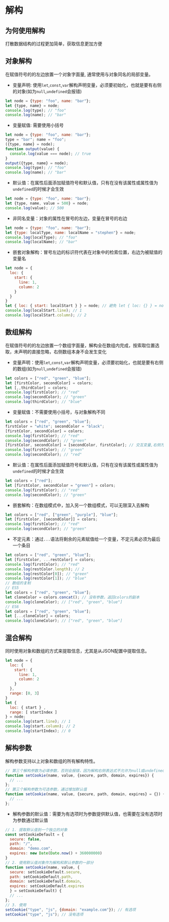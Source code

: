 # 解构

## 为何使用解构
打散数据结构的过程更加简单，获取信息更加方便

## 对象解构
在赋值符号的的左边放置一个对象字面量, 通常使用与对象同名的局部变量。

* 变量声明: 使用`let`,`const`,`var`解构声明变量，必须要初始化，也就是要有右侧的对象(如为`null`,`undefined`会报错)

```js
let node = {type: "foo", name: "bar"};
let {type, name} = node; 
console.log(type); // "foo"
console.log(name); // "bar"
```

* 变量赋值: 需要使用小括号

```js
let node = {type: "foo", name: "bar"};
type = "bar"; name = "foo";
({type, name} = node); 
function output(value) {
  console.log(value === node); // true
}
output({type, name} = node);
console.log(type); // "foo"
console.log(name); // "bar"
```

* 默认值：在属性后面添加赋值符号和默认值，只有在没有该属性或属性值为`undefined`的时候才会生效

```js
let node = {type: "foo", name: "bar"};
let {type, name, value = 500} = node; 
console.log(value); // 500
```

* 非同名变量：对象的属性在冒号的左边，变量在冒号的右边

```js
let node = {type: "foo", name: "bar"};
let {type: localType, name: localName = "stephen"} = node;
console.log(localType); // "foo"
console.log(localName); // "bar"
```

* 嵌套对象解构：冒号左边的标识符代表在对象中的检索位置，右边为被赋值的变量名

```js
let node = {
  loc: {
    start: {
      line: 1,
      column: 2
    }
  }
}
let { loc: { start: localStart } } = node; // 避免 let { loc: {} } = node， 无任何绑定 
console.log(localStart.line); // 1 
console.log(localStart.column); // 2
```

## 数组解构
在赋值符号的的左边放置一个数组字面量，解构全在数组内完成，按索取位置选取，未声明的直接忽略，右侧数组本身不会发生变化

* 变量声明：使用`let`,`const`,`var`解构声明变量，必须要初始化，也就是要有右侧的数组(如为`null`,`undefined`会报错)

```js
let colors = ["red", "green", "blue"];
let [firstColor, secondColor] = colors;
let [,,thirdColor] = colors;
console.log(firstColor); // "red"
console.log(secondColor); // "green"
console.log(thirdColor); // "blue"
```

* 变量赋值：不需要使用小括号，与对象解构不同

```js
let colors = ["red", "green", "blue"];
firstColor = "white"; secondColor = "black";
[firstColor, secondColor] = colors;
console.log(firstColor); // "red"
console.log(secondColor); // "green"
[firstColor, secondColor] = [secondColor, firstColor]; // 交互变量,右侧为临时数组，先解构，再解构左侧数组
console.log(firstColor); // "green"
console.log(secondColor); // "red"
```

* 默认值：在属性后面添加赋值符号和默认值，只有在没有该属性或属性值为`undefined`的时候才会生效

```js
let colors = ["red"];
let [firstColor, secondColor = "green"] = colors;
console.log(firstColor); // "red"
console.log(secondColor); // "green"
```

* 嵌套解构：在数组模式中，加入另一个数组模式，可以无限深入去解构

```js
let colors = ["red", ["green", "purple"], "blue"];
let [firstColor, [secondColor]] = colors;
console.log(firstColor); // "red"
console.log(secondColor); // "green"
```

* 不定元素：通过`...`语法将剩余的元素赋值给一个变量，不定元素必须为最后一个条目

```js
let colors = ["red", "green", "blue"];
let [firstColor, ...restColor] = colors;
console.log(firstColor); // "red"
console.log(restColor.length); // 2
console.log(restColor[0]); // "green"
console.log(restColor[1]); // "blue"
// 数组的复制
// ES5
let colors = ["red", "green", "blue"];
let cloneColor = colors.concat(); // 没有参数，返回colors的副本
console.log(cloneColor); // ["red", "green", "blue"]
// ES6
let colors = ["red", "green", "blue"];
let [...cloneColor] = colors;
console.log(cloneColor); // ["red", "green", "blue"]
```

## 混合解构
同时使用对象和数组的方式来提取信息，尤其是从JSON配置中提取信息。

```js
let node = {
  loc: {
    start: {
      line: 1,
      column: 2
    }
  },
  range: [0, 3]
}
let { 
  loc: { start } ,
  range: [ startIndex ]
} = node; 
console.log(start.line); // 1 
console.log(start.column); // 2
console.log(startIndex); // 0
```

## 解构参数
解构参数支持以上对象和数组的所有解构特性。

```js
// 第三个解构参数为必填参数，否则会报错，因为解构右侧表达式不允许为null或undefined
function setCookie(name, value, {secure, path, domain, expires}) {
  // ...
};
// 第三个解构参数为可选参数，通过增加默认值
function setCookie(name, value, {secure, path, domain, expires} = {}) {
  // ...
};
```

* 解构参数的默认值：需要为有选项时为参数提供默认值，也需要在没有选项时为参数通过默认值

```js
// 1. 提取默认值到一个独立的对象
const setCookieDefault = {
  secure: false,
  path: "/",
  domain: "demo.com",
  expires: new Date(Date.now() + 360000000)
}
// 2. 使用默认值对象作为解构和默认参数的一部分
function setCookie(name, value, {
  secure: setCookieDefault.secure, 
  path: setCookieDefault.path, 
  domain: setCookieDefault.domain, 
  expires: setCookieDefault.expires
  } = setCookieDefault) {
  // ...
};
// 3. 使用
setCookie("type", "js", {domain: "example.com"}); // 有选项
setCookie("type", "js"); // 没有选项
```